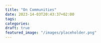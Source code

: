 ```yaml
---
title: "On Communities"
date: 2023-14-03T20:43:37+02:00
tags:
categories:
draft: true
featured_image: "/images/placeholder.png"
---
```

